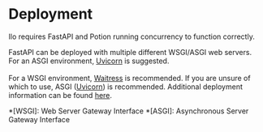 # Deployment

Ilo requires FastAPI and Potion running concurrency to function correctly.

FastAPI can be deployed with multiple different WSGI/ASGI web servers. For an ASGI environment, <a href="https://www.uvicorn.org/">Uvicorn</a> is suggested. <br><br>
For a WSGI environment, <a href="https://docs.pylonsproject.org/projects/waitress/en/latest/">Waitress</a> is recommended.
If you are unsure of which to use, ASGI (<a href="https://www.uvicorn.org/">Uvicorn</a>) is recommended. Additional deployment information can be found <a href="https://fastapi.tiangolo.com/deployment/">here</a>.


*[WSGI]: Web Server Gateway Interface
*[ASGI]: Asynchronous Server Gateway Interface
